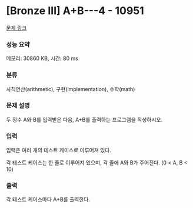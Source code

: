 # [Bronze III] A+B---4 - 10951 

[문제 링크](https://www.acmicpc.net/problem/10951) 

### 성능 요약

메모리: 30860 KB, 시간: 80 ms

### 분류

사칙연산(arithmetic), 구현(implementation), 수학(math)

### 문제 설명

두 정수 A와 B를 입력받은 다음, A+B를 출력하는 프로그램을 작성하시오.
### 입력 

 입력은 여러 개의 테스트 케이스로 이루어져 있다.

각 테스트 케이스는 한 줄로 이루어져 있으며, 각 줄에 A와 B가 주어진다. (0 < A, B < 10)
### 출력 

 각 테스트 케이스마다 A+B를 출력한다.


